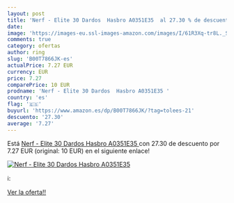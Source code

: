```yaml
---
layout: post
title: 'Nerf - Elite 30 Dardos  Hasbro A0351E35  al 27.30 % de descuento'
date: 
image: 'https://images-eu.ssl-images-amazon.com/images/I/61R3Xq-tr8L._SL200_.jpg'
comments: true
category: ofertas
author: ring
slug: 'B00T7866JK-es'
actualPrice: 7.27 EUR
currency: EUR
price: 7.27
comparePrice: 10 EUR
prodname: 'Nerf - Elite 30 Dardos  Hasbro A0351E35 '
country: 'es'
flag: '🇪🇸'
buyurl: 'https://www.amazon.es/dp/B00T7866JK/?tag=tolees-21'
descuento: '27.30'
average: '7.27'
---
```


Está [Nerf - Elite 30 Dardos  Hasbro A0351E35 ](https://www.amazon.es/dp/B00T7866JK/?tag=tolees-21) con 27.30 de descuento por 7.27 EUR (original: 10 EUR) en el siguiente enlace!

[![Nerf - Elite 30 Dardos  Hasbro A0351E35 ](https://images-eu.ssl-images-amazon.com/images/I/61R3Xq-tr8L._SL200_.jpg)](https://www.amazon.es/dp/B00T7866JK/?tag=tolees-21)

ℹ️:


[Ver la oferta!!](https://www.amazon.es/dp/B00T7866JK/?tag=tolees-21)
